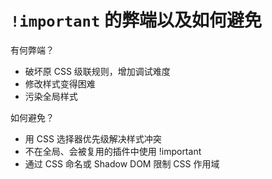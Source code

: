 # `!important` 的弊端以及如何避免

有何弊端？

* 破坏原 CSS 级联规则，增加调试难度
* 修改样式变得困难
* 污染全局样式

如何避免？

* 用 CSS 选择器优先级解决样式冲突
* 不在全局、会被复用的插件中使用 !important
* 通过 CSS 命名或 Shadow DOM 限制 CSS 作用域
